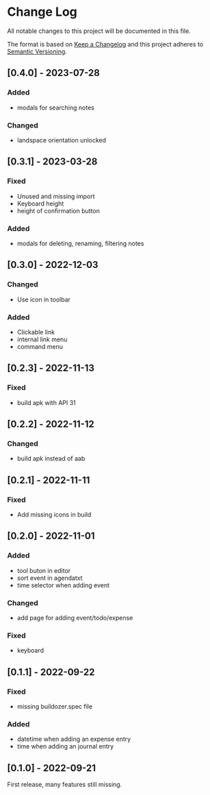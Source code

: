 # Change Log
All notable changes to this project will be documented in this file.

The format is based on [Keep a Changelog](http://keepachangelog.com/)
and this project adheres to [Semantic Versioning](http://semver.org/).

## [0.4.0] - 2023-07-28
### Added
- modals for searching notes
### Changed
- landspace orientation unlocked

## [0.3.1] - 2023-03-28
### Fixed
- Unused and missing import
- Keyboard height
- height of confirmation button
### Added
- modals for deleting, renaming, filtering notes

## [0.3.0] - 2022-12-03
### Changed
- Use icon in toolbar
### Added
- Clickable link
- internal link menu
- command menu

## [0.2.3] - 2022-11-13
### Fixed
- build apk with API 31

## [0.2.2] - 2022-11-12
### Changed
- build apk instead of aab

## [0.2.1] - 2022-11-11
### Fixed
- Add missing icons in build

## [0.2.0] - 2022-11-01
### Added
- tool buton in editor
- sort event in agendatxt
- time selector when adding event
### Changed
- add page for adding event/todo/expense
### Fixed
- keyboard

## [0.1.1] - 2022-09-22
### Fixed
- missing buildozer.spec file
### Added
- datetime when adding an expense entry
- time when adding an journal entry

## [0.1.0] - 2022-09-21

First release, many features still missing.
